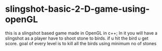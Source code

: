 # slingshot-basic-2-D-game-using-openGL
this is a slingshot based game made in OpenGL in c++;
In it you will have a slingshot as a player have to shoot stone to birds.
if u hit the bird u get score.
goal of every level is to kill all the birds using minimum no of stones

